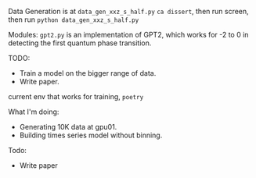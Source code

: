 Data Generation is at `data_gen_xxz_s_half.py`
`ca dissert`, then run screen, then run `python data_gen_xxz_s_half.py`


Modules: `gpt2.py` is an implementation of GPT2, which works for -2 to 0 in detecting the first quantum phase transition.


TODO: 
- Train a model on the bigger range of data.
- Write paper.

current env that works for training, `poetry`



What I'm doing:
- Generating 10K data at gpu01. 
- Building times series model without binning. 


Todo: 
- Write paper
